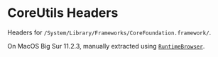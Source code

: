 # CoreUtils Headers

Headers for `/System/Library/Frameworks/CoreFoundation.framework/`.

On MacOS Big Sur 11.2.3, manually extracted using [`RuntimeBrowser`](https://github.com/nst/RuntimeBrowser).

